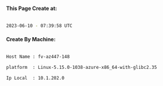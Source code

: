 
   
#### This Page Create at:

```bash

2023-06-10 - 07:39:58 UTC

```

#### Create By Machine:

```bash

Host Name : fv-az447-148

platform  : Linux-5.15.0-1038-azure-x86_64-with-glibc2.35

Ip Local  : 10.1.202.0

```

